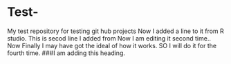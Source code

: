 # Test-
My test repository for testing git hub projects 
Now I added a line to it from R studio.
This is secod line I added from
Now I am editing it second time.. 
Now Finally I may have got the ideal of how it works. 
SO I will do it for the fourth time. 
###I am adding this heading. 

